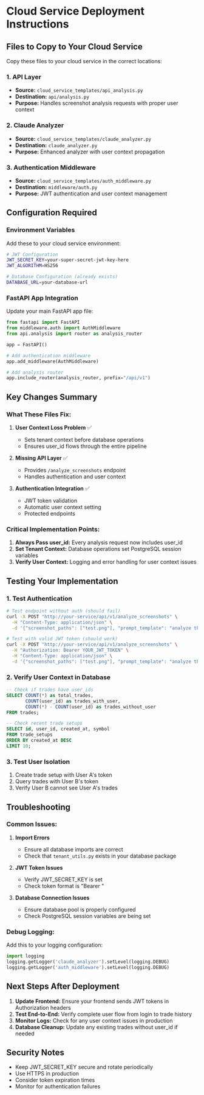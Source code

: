 # Cloud Service Deployment Instructions

## Files to Copy to Your Cloud Service

Copy these files to your cloud service in the correct locations:

### 1. API Layer
- **Source:** `cloud_service_templates/api_analysis.py`
- **Destination:** `api/analysis.py`
- **Purpose:** Handles screenshot analysis requests with proper user context

### 2. Claude Analyzer  
- **Source:** `cloud_service_templates/claude_analyzer.py`
- **Destination:** `claude_analyzer.py`
- **Purpose:** Enhanced analyzer with user context propagation

### 3. Authentication Middleware
- **Source:** `cloud_service_templates/auth_middleware.py`
- **Destination:** `middleware/auth.py`
- **Purpose:** JWT authentication and user context management

## Configuration Required

### Environment Variables
Add these to your cloud service environment:

```bash
# JWT Configuration
JWT_SECRET_KEY=your-super-secret-jwt-key-here
JWT_ALGORITHM=HS256

# Database Configuration (already exists)
DATABASE_URL=your-database-url
```

### FastAPI App Integration
Update your main FastAPI app file:

```python
from fastapi import FastAPI
from middleware.auth import AuthMiddleware
from api.analysis import router as analysis_router

app = FastAPI()

# Add authentication middleware
app.add_middleware(AuthMiddleware)

# Add analysis router
app.include_router(analysis_router, prefix="/api/v1")
```

## Key Changes Summary

### What These Files Fix:

1. **User Context Loss Problem** ✅
   - Sets tenant context before database operations
   - Ensures user_id flows through the entire pipeline

2. **Missing API Layer** ✅
   - Provides `/analyze_screenshots` endpoint
   - Handles authentication and user context

3. **Authentication Integration** ✅
   - JWT token validation
   - Automatic user context setting
   - Protected endpoints

### Critical Implementation Points:

1. **Always Pass user_id:** Every analysis request now includes user_id
2. **Set Tenant Context:** Database operations set PostgreSQL session variables
3. **Verify User Context:** Logging and error handling for user context issues

## Testing Your Implementation

### 1. Test Authentication
```bash
# Test endpoint without auth (should fail)
curl -X POST "http://your-service/api/v1/analyze_screenshots" \
  -H "Content-Type: application/json" \
  -d '{"screenshot_paths": ["test.png"], "prompt_template": "analyze this"}'

# Test with valid JWT token (should work)
curl -X POST "http://your-service/api/v1/analyze_screenshots" \
  -H "Authorization: Bearer YOUR_JWT_TOKEN" \
  -H "Content-Type: application/json" \
  -d '{"screenshot_paths": ["test.png"], "prompt_template": "analyze this"}'
```

### 2. Verify User Context in Database
```sql
-- Check if trades have user_ids
SELECT COUNT(*) as total_trades,
       COUNT(user_id) as trades_with_user,
       COUNT(*) - COUNT(user_id) as trades_without_user
FROM trades;

-- Check recent trade setups
SELECT id, user_id, created_at, symbol
FROM trade_setups
ORDER BY created_at DESC
LIMIT 10;
```

### 3. Test User Isolation
1. Create trade setup with User A's token
2. Query trades with User B's token
3. Verify User B cannot see User A's trades

## Troubleshooting

### Common Issues:

1. **Import Errors**
   - Ensure all database imports are correct
   - Check that `tenant_utils.py` exists in your database package

2. **JWT Token Issues**
   - Verify JWT_SECRET_KEY is set
   - Check token format is "Bearer <token>"

3. **Database Connection Issues**
   - Ensure database pool is properly configured
   - Check PostgreSQL session variables are being set

### Debug Logging:
Add this to your logging configuration:
```python
import logging
logging.getLogger('claude_analyzer').setLevel(logging.DEBUG)
logging.getLogger('auth_middleware').setLevel(logging.DEBUG)
```

## Next Steps After Deployment

1. **Update Frontend:** Ensure your frontend sends JWT tokens in Authorization headers
2. **Test End-to-End:** Verify complete user flow from login to trade history
3. **Monitor Logs:** Check for any user context issues in production
4. **Database Cleanup:** Update any existing trades without user_id if needed

## Security Notes

- Keep JWT_SECRET_KEY secure and rotate periodically
- Use HTTPS in production
- Consider token expiration times
- Monitor for authentication failures